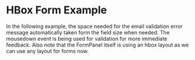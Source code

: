 # HBox Form Example #

In the following example, the space needed for the email validation error message automatically taken form the field size when needed.  The mousedown event is being used for validation for more immediate feedback.  Also note that the FormPanel itself is using an hbox layout as we can use any layout for forms now.
